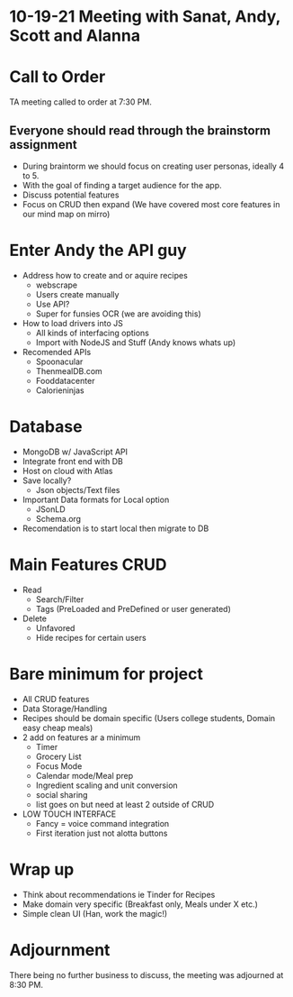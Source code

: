 # 10-19-21 Meeting with Sanat, Andy, Scott and Alanna

# Call to Order
TA meeting called to order at 7:30 PM.

## Everyone should read through the brainstorm assignment
- During braintorm we should focus on creating user personas, ideally 4 to 5.
- With the goal of finding a target audience for the app.
- Discuss potential features
- Focus on CRUD then expand (We have covered most core features in our mind map on mirro)

# Enter Andy the API guy
- Address how to create and or aquire recipes
  * webscrape
  * Users create manually
  * Use API?
  * Super for funsies OCR (we are avoiding this)
- How to load drivers into JS
  * All kinds of interfacing options
  * Import with NodeJS and Stuff (Andy knows whats up)
- Recomended APIs
  * Spoonacular
  * ThenmealDB.com
  * Fooddatacenter
  * Calorieninjas
  
# Database
  - MongoDB w/ JavaScript API
  - Integrate front end with DB
  - Host on cloud with Atlas
  - Save locally?
    * Json objects/Text files
  - Important Data formats for Local option
    * JSonLD
    * Schema.org
  - Recomendation is to start local then migrate to DB

# Main Features CRUD
  - Read
    * Search/Filter
    * Tags (PreLoaded and PreDefined or user generated)
  - Delete
    * Unfavored
    * Hide recipes for certain users
    
# Bare minimum for project
  - All CRUD features
  - Data Storage/Handling
  - Recipes should be domain specific (Users college students, Domain easy cheap meals)
  - 2 add on features ar a minimum
    * Timer
    * Grocery List
    * Focus Mode
    * Calendar mode/Meal prep
    * Ingredient scaling and unit conversion
    * social sharing
    * list goes on but need at least 2 outside of CRUD
  - LOW TOUCH INTERFACE
    * Fancy = voice command integration
    * First iteration just not alotta buttons
    
 # Wrap up
  - Think about recommendations ie Tinder for Recipes
  - Make domain very specific (Breakfast only, Meals under X etc.)
  - Simple clean UI (Han, work the magic!)

# Adjournment
There being no further business to discuss, the meeting was adjourned at 8:30 PM.

